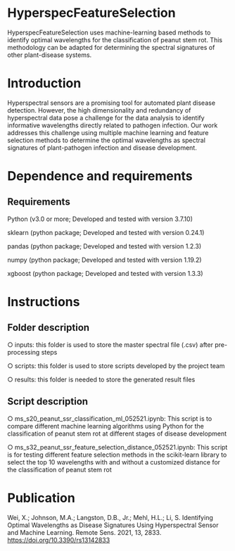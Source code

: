 # HyperspecFeatureSelection
HyperspecFeatureSelection uses machine-learning based methods to identify optimal wavelengths for the classification of peanut stem rot. This methodology can be adapted for determining the spectral signatures of other plant-disease systems.

# Introduction
Hyperspectral sensors are a promising tool for automated plant disease detection. However, the high dimensionality and redundancy of hyperspectral data pose a challenge for the data analysis to identify informative wavelengths directly related to pathogen infection. Our work addresses this challenge using multiple machine learning and feature selection methods to determine the optimal wavelengths as spectral signatures of plant-pathogen infection and disease development.

# Dependence and requirements
## Requirements
Python (v3.0 or more; Developed and tested with version 3.7.10)

sklearn (python package; Developed and tested with version 0.24.1)

pandas (python package; Developed and tested with version 1.2.3)

numpy (python package; Developed and tested with version 1.19.2)

xgboost (python package; Developed and tested with version 1.3.3)

# Instructions
## Folder description
○ inputs: this folder is used to store the master spectral file (.csv) after pre-processing steps

○ scripts: this folder is used to store scripts developed by the project team

○ results: this folder is needed to store the generated result files

## Script description
○ ms_s20_peanut_ssr_classification_ml_052521.ipynb: This script is to compare different machine learning algorithms using Python for the classification of peanut stem rot at different stages of disease development

○ ms_s32_peanut_ssr_feature_selection_distance_052521.ipynb: This script is for testing different feature selection methods in the scikit-learn library to select the top 10 wavelengths with and without a customized distance for the classification of peanut stem rot

# Publication
Wei, X.; Johnson, M.A.; Langston, D.B., Jr.; Mehl, H.L.; Li, S. Identifying Optimal Wavelengths as Disease Signatures Using Hyperspectral Sensor and Machine Learning. Remote Sens. 2021, 13, 2833. https://doi.org/10.3390/rs13142833
